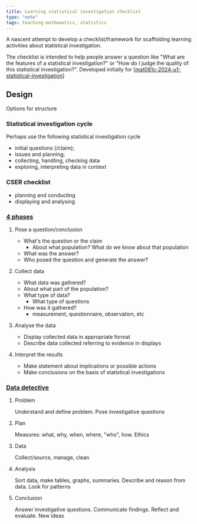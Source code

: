 ```yaml
---
title: Learning statistical investigation checklist
type: "note"
tags: teaching-mathematics, statistics
---
```




A nascent attempt to develop a checklist/framework for scaffolding learning activities about statistical investigation.

The checklist is intended to help people answer a question like "What are the features of a statistical investigation?" or "How do I judge the quality of this statistical investigation?". Developed initially for [[mat081c-2024-u1-statistical-investigation]]

## Design

Options for structure

### Statistical investigation cycle

Perhaps use the following statistical investigation cycle

- initial questions (/claim);
- issues and planning;
- collecting, handling, checking data
- exploring, interpreting data in context

### CSER checklist

- planning and conducting
- displaying and analysing

### [4 phases](https://www.quanthub.com/10827-2/)

1. Pose a question/conclusion

    - What's the question or the claim
        - About what population? What do we know about that population
    - What was the answer?
    - Who posed the question and generate the answer?

2. Collect data

    - What data was gathered?
    - About what part of the population?
    - What type of data?
        - What type of questions
    - How was it gathered?
        - measurement, questionnaire, observation, etc

3. Analyse the data

    - Display collected data in appropriate format
    - Describe data collected referring to evidence in displays

4. Interpret the results

    - Make statement about implications or possible actions
    - Make conclusions on the basis of statistical investigations

### [Data detective](https://new.censusatschool.org.nz/resource/data-detective-poster/)

1. Problem

    Understand and define problem. Pose investigative questions

2. Plan

    Measures: what, why, when, where, "who", how. Ethics

3. Data

    Collect/source, manage, clean

4. Analysis

    Sort data, make tables, graphs, summaries. Describe and reason from data. Look for patterns

5. Conclusion

    Answer investigative questions. Communicate findings. Reflect and evaluate. New ideas



[//begin]: # "Autogenerated link references for markdown compatibility"
[mat081c-2024-u1-statistical-investigation]: ../../Implementation/2024/MAT081C/mat081c-2024-u1-statistical-investigation "MAT081C Planning for unit 1 - statistical investigation"
[//end]: # "Autogenerated link references"